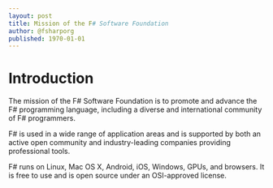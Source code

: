 ```yaml
---
layout: post
title: Mission of the F# Software Foundation
author: @fsharporg
published: 1970-01-01
---
```

# Introduction

The mission of the F# Software Foundation is to promote and advance the F# programming language, including a diverse and international community of F# programmers.

<!--more-->

F# is used in a wide range of application areas and is supported by both an active open community and industry-leading companies providing professional tools.

F# runs on Linux, Mac OS X, Android, iOS, Windows, GPUs, and browsers. It is free to use and is open source under an OSI-approved license.
